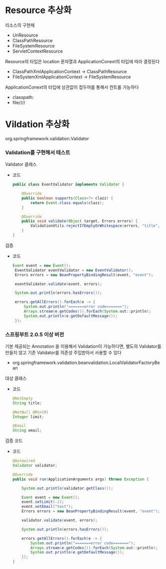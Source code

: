 # Resource 추상화

리소스의 구현체
- UriResource
- ClassPathResource
- FileSystemResource
- ServletContextResource

Resource의 타입은 location 문자열과 ApplicationConext의 타입에 따라 결정된다
- ClassPathXmlApplicationContext -> ClassPathResource
- FileSystemXmlApplicationContext -> FileSystemResource

ApplicationConext의 타입에 상관없이 접두어를 통해서 컨트롤 가능하다
- classpath:
- file////



# Vildation 추상화
org.springframework.validation.Validator

### Validation를 구현해서 테스트
Validator 클래스
- 코드
    ~~~java
    public class EventValidator implements Validator {

        @Override
        public boolean supports(Class<?> clazz) {
            return Event.class.equals(clazz);
        }

        @Override
        public void validate(Object target, Errors errors) {
            ValidationUtils.rejectIfEmptyOrWhitespace(errors, "title", "notempty", "Empty title is not allowed");
        }
    }
    ~~~

검증
- 코드
   ~~~java
   Event event = new Event();
    EventValidator eventValidator = new EventValidator();
    Errors errors = new BeanPropertyBindingResult(event, "event");

    eventValidator.validate(event, errors);

    System.out.println(errors.hasErrors());

    errors.getAllErrors().forEach(e -> {
        System.out.println("=======error code=======");
        Arrays.stream(e.getCodes()).forEach(System.out::println);
        System.out.println(e.getDefaultMessage());
    });
   ~~~


### 스프링부트 2.0.5 이상 버전
기본 제공되는 Annotation 을 이용해서 Validation이 가능하다면, 별도의 Validator를 만들지 않고 기존 Validator를 의존성 주입받아서 사용할 수 있다
- org.springframework.validation.beanvalidation.LocalValidatorFactoryBean

대상 클래스 
- 코드
    ~~~java
    @NotEmpty
    String title;

    @NotNull @Min(0)
    Integer limit;

    @Email
    String email;
    ~~~


검증 코드
- 코드
    ~~~java
    @Autowired
    Validator validator;

    @Override
    public void run(ApplicationArguments args) throws Exception {

        System.out.println(validator.getClass());

        Event event = new Event();
        event.setLimit(-1);
        event.setEmail("test");
        Errors errors = new BeanPropertyBindingResult(event, "event");

        validator.validate(event, errors);

        System.out.println(errors.hasErrors());

        errors.getAllErrors().forEach(e -> {
            System.out.println("=======error code=======");
            Arrays.stream(e.getCodes()).forEach(System.out::println);
            System.out.println(e.getDefaultMessage());
        });
    }
    ~~~

